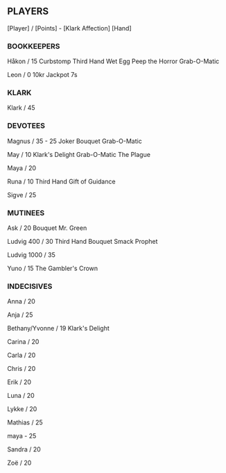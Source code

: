 ## PLAYERS

[Player] / [Points] - [Klark Affection]
[Hand]


### BOOKKEEPERS

Håkon / 15
  Curbstomp
  Third Hand
  Wet Egg
  Peep the Horror 
  Grab-O-Matic

Leon / 0
  10kr 
  Jackpot 7s


### KLARK

Klark / 45


### DEVOTEES 

Magnus / 35 - 25
Joker
Bouquet 
Grab-O-Matic

May / 10
Klark's Delight
Grab-O-Matic
The Plague

Maya / 20

Runa / 10
Third Hand
Gift of Guidance

Sigve / 25


### MUTINEES 

Ask / 20
Bouquet 
Mr. Green

Ludvig 400 / 30
Third Hand
Bouquet
Smack
Prophet

Ludvig 1000 / 35

Yuno / 15
The Gambler's Crown


### INDECISIVES 

Anna / 20

Anja / 25

Bethany/Yvonne / 19
Klark's Delight

Carina / 20

Carla / 20

Chris / 20

Erik / 20

Luna / 20

Lykke / 20

Mathias / 25

maya - 25

Sandra / 20

Zoë / 20
